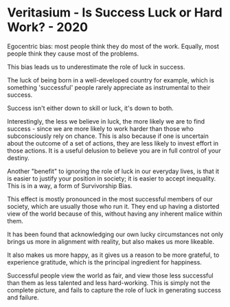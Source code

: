 # Veritasium - Is Success Luck or Hard Work? - 2020

Egocentric bias: most people think they do most of the work. Equally, most
people think they cause most of the problems.

This bias leads us to underestimate the role of luck in success.

The luck of being born in a well-developed country for example, which is
something 'successful' people rarely appreciate as instrumental to their
success.

Success isn't either down to skill or luck, it's down to both.

Interestingly, the less we believe in luck, the more likely we are to find
success - since we are more likely to work harder than those who subconsciously
rely on chance. This is also because if one is uncertain about the outcome of
a set of actions, they are less likely to invest effort in those actions. It is
a useful delusion to believe you are in full control of your destiny.

Another "benefit" to ignoring the role of luck in our everyday lives, is that it
is easier to justify your position in society; it is easier to accept
inequality. This is in a way, a form of Survivorship Bias. 

This effect is mostly pronounced in the most successful members of our society,
which are usually those who run it. They end up having a distorted view of the
world because of this, without having any inherent malice within them.

It has been found that acknowledging our own lucky circumstances not only
brings us more in alignment with reality, but also makes us more likeable.

It also makes us more happy, as it gives us a reason to be more grateful, to
experience gratitude, which is the principal ingredient for happiness.

Successful people view the world as fair, and view those less successful than
them as less talented and less hard-working. This is simply not the complete
picture, and fails to capture the role of luck in generating success and
failure.

